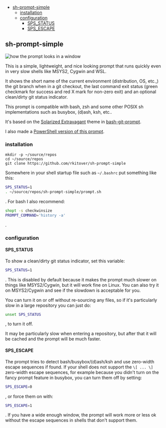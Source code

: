 <!-- START doctoc generated TOC please keep comment here to allow auto update -->
<!-- DON'T EDIT THIS SECTION, INSTEAD RE-RUN doctoc TO UPDATE -->

- [sh-prompt-simple](#sh-prompt-simple)
  - [installation](#installation)
  - [configuration](#configuration)
    - [SPS_STATUS](#sps_status)
    - [SPS_ESCAPE](#sps_escape)

<!-- END doctoc generated TOC please keep comment here to allow auto update -->

## sh-prompt-simple

![how the prompt looks in a
window](/screenshots/sh-prompt-simple-demo.png?raw=true)

This is a simple, lightweight, and nice looking prompt that runs quickly
even in very slow shells like MSYS2, Cygwin and WSL.

It shows the short name of the current environment (distribution, OS, etc.,) the
git branch when in a git checkout, the last command exit status (green checkmark
for success and red X mark for non-zero exit) and an optional clean/dirty git
status indicator.

This prompt is compatible with bash, zsh and some other POSIX sh
implementations such as busybox, (d)ash, ksh, etc..

It's based on the [Solarized
Extravagant](https://github.com/magicmonty/bash-git-prompt/blob/master/themes/Solarized_Extravagant.bgptheme)
theme in [bash-git-prompt](https://github.com/magicmonty/bash-git-prompt).

I also made a [PowerShell version of this
prompt](https://gist.github.com/rkitover/61b85690896e29b42897b99c2486477c).

### installation

```shell
mkdir -p ~/source/repos
cd ~/source/repos
git clone https://github.com/rkitover/sh-prompt-simple
```

Somewhere in your shell startup file such as `~/.bashrc` put something like this:

```bash
SPS_STATUS=1
. ~/source/repos/sh-prompt-simple/prompt.sh
```
. For bash I also recommend:

```bash
shopt -s checkwinsize
PROMPT_COMMAND='history -a'
```
.

### configuration

#### SPS_STATUS

To show a clean/dirty git status indicator, set this variable:

```bash
SPS_STATUS=1
```
. This is disabled by default because it makes the prompt much slower on things
like MSYS2/Cygwin, but it will work fine on Linux. You can also try it on
MSYS2/Cygwin and see if the slowdown is acceptable for you.

You can turn it on or off without re-sourcing any files, so if it's
particularly slow in a large repository you can just do:

```bash
unset SPS_STATUS
```

, to turn it off.

It may be particularly slow when entering a repository, but after that it will
be cached and the prompt will be much faster.

#### SPS_ESCAPE

The prompt tries to detect bash/busybox/(d)ash/ksh and use zero-width escape
sequences if found. If your shell does not support the `\[ ... \]` zero-width
escape sequences, for example because you didn't turn on the fancy prompt
feature in busybox, you can turn them off by setting:

```bash
SPS_ESCAPE=0
```
, or force them on with:

```bash
SPS_ESCAPE=1
```
. If you have a wide enough window, the prompt will work more or less ok without
the escape sequences in shells that don't support them.
